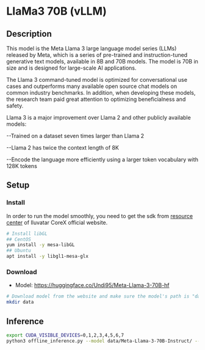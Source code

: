 # LlaMa3 70B (vLLM)

## Description

This model is the Meta Llama 3 large language model series (LLMs) released by Meta, which is a series of pre-trained and
instruction-tuned generative text models, available in 8B and 70B models. The model is 70B in size and is designed for
large-scale AI applications.

The Llama 3 command-tuned model is optimized for conversational use cases and outperforms many available open source
chat models on common industry benchmarks. In addition, when developing these models, the research team paid great
attention to optimizing beneficialness and safety.

Llama 3 is a major improvement over Llama 2 and other publicly available models:

--Trained on a dataset seven times larger than Llama 2

--Llama 2 has twice the context length of 8K

--Encode the language more efficiently using a larger token vocabulary with 128K tokens

## Setup

### Install

In order to run the model smoothly, you need to get the sdk from [resource
center](https://support.iluvatar.com/#/ProductLine?id=2) of Iluvatar CoreX official website.

```bash
# Install libGL
## CentOS
yum install -y mesa-libGL
## Ubuntu
apt install -y libgl1-mesa-glx
```

### Download

- Model: <https://huggingface.co/Undi95/Meta-Llama-3-70B-hf>

```bash
# Download model from the website and make sure the model's path is "data/Meta-Llama-3-70B-Instruct"
mkdir data

```

## Inference

```bash
export CUDA_VISIBLE_DEVICES=0,1,2,3,4,5,6,7
python3 offline_inference.py --model data/Meta-Llama-3-70B-Instruct/ --max-tokens 256 -tp 8 --temperature 0.0
```
